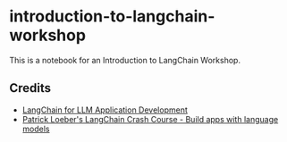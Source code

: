 # introduction-to-langchain-workshop

This is a notebook for an Introduction to LangChain Workshop.

## Credits
- [LangChain for LLM Application Development](https://www.deeplearning.ai/short-courses/langchain-for-llm-application-development/)
- [Patrick Loeber's LangChain Crash Course - Build apps with language models](https://www.youtube.com/watch?v=LbT1yp6quS8)
